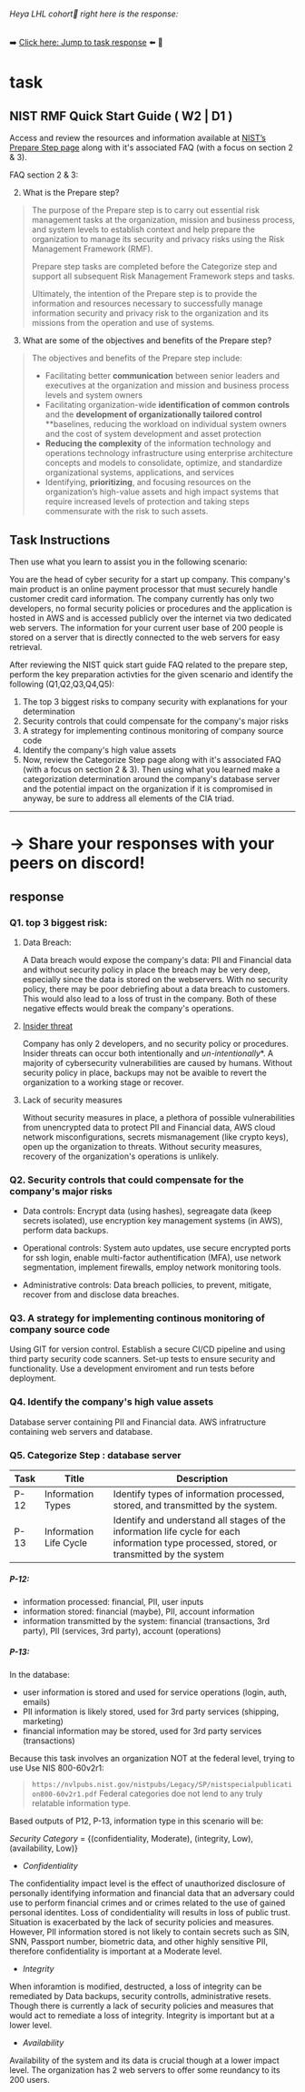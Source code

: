 <!-- Hey fancy seeing you here -->
###### Heya LHL cohort👋 right here is the response:
➡️ [Click here: Jump to task response](#response) ⬅️
🐜
# task
## NIST RMF Quick Start Guide ( W2 | D1 )
Access and review the resources and information available at [NIST’s Prepare Step page](https://csrc.nist.gov/Projects/risk-management/about-rmf/prepare-step) along with it's associated FAQ (with a focus on section 2 & 3).

FAQ section 2 & 3:

2. What is the Prepare step?
> The purpose of the Prepare step is to carry out essential risk management tasks at the organization, mission and business process, and
> system levels to establish context and help prepare the organization to manage its security and privacy risks using the Risk
> Management Framework (RMF).
>
> Prepare step tasks are completed before the Categorize step and support all subsequent Risk Management
> Framework steps and tasks.
>
> Ultimately, the intention of the Prepare step is to provide the information and resources necessary to
> successfully manage information security and privacy risk to the organization and its missions from the operation and use of systems.
3. What are some of the objectives and benefits of the Prepare step?
> The objectives and benefits of the Prepare step include:
> - Facilitating better **communication** between senior leaders and executives at the organization and mission and business process levels and system owners
> - Facilitating organization-wide **identification of common controls** and the **development of organizationally tailored control**
>   **baselines, reducing the workload on individual system owners and the cost of system development and asset protection
> - **Reducing the complexity** of the information technology and operations technology infrastructure using enterprise architecture concepts and models to consolidate, optimize, and standardize organizational systems, applications, and services
> - Identifying, **prioritizing**, and focusing resources on the organization’s high-value assets and high impact systems that require increased levels of protection and taking steps commensurate with the risk to such assets. 

## Task Instructions
Then use what you learn to assist you in the following scenario:

You are the head of cyber security for a start up company.
This company's main product is an online payment processor that must securely handle customer credit card information.
The company currently has only two developers, no formal security policies or procedures and the application is hosted in AWS and is accessed publicly over the internet via two dedicated web servers.
The information for your current user base of 200 people is stored on a server that is directly connected to the web servers for easy retrieval.

After reviewing the NIST quick start guide FAQ related to the prepare step,
perform the key preparation activties for the given scenario and identify the following (Q1,Q2,Q3,Q4,Q5):

1. The top 3 biggest risks to company security with explanations for your determination
2. Security controls that could compensate for the company's major risks
3. A strategy for implementing continous monitoring of company source code
4. Identify the company's high value assets
5. Now, review the Categorize Step page along with it's associated FAQ (with a focus on section 2 & 3).
   Then using what you learned make a categorization determination around the company's database server and the potential
   impact on the organization if it is compromised in anyway,
   be sure to address all elements of the CIA triad.
___
# -> Share your responses with your peers on discord!
## response

### Q1. top 3 biggest risk:
1. Data Breach:
   
   A Data breach would expose the company's data: PII and Financial data
   and without security policy in place the breach may be very deep,
   especially since the data is stored on the webservers.
   With no security policy, there may be poor debriefing about a data breach
   to customers. This would also lead to a loss of trust in the company.
   Both of these negative effects would break the company's operations.

2. [Insider threat](https://www.fortinet.com/resources/cyberglossary/types-of-cyber-attacks)

   Company has only 2 developers, and no security policy or procedures.
   Insider threats can occur both intentionally and *un-intentionally**.
   A majority of cybersecurity vulnerabilities are caused by humans.
   Without security policy in place, backups may not be avaible to revert
   the organization to a working stage or recover. 

3. Lack of security measures

   Without security measures in place, a plethora of possible
   vulnerabilities from unencrypted data to protect PII and Financial data,
   AWS cloud network misconfigurations, secrets mismanagement (like crypto keys),
   open up the organization to threats.
   Without security measures, recovery of the organization's operations is unlikely.
   
### Q2. Security controls that could compensate for the company's major risks

- Data controls:
  Encrypt data (using hashes), segreagate data (keep secrets isolated), use encryption key management systems (in AWS),
  perform data backups.

- Operational controls:
  System auto updates, use secure encrypted ports for ssh login, enable multi-factor authentification (MFA), use network
  segmentation, implement firewalls, employ network monitoring tools.

- Administrative controls:
  Data breach pollicies, to prevent, mitigate, recover from and disclose data breaches.

### Q3. A strategy for implementing continous monitoring of company source code

Using GIT for version control. Establish a secure CI/CD pipeline and using third party security code scanners. Set-up tests to ensure security and functionality. Use a development enviroment and run tests before deployment.

### Q4. Identify the company's high value assets

Database server containing PII and Financial data.
AWS infratructure containing web servers and database.

### Q5. Categorize Step : database server

| Task | Title             | Description                                        |
|-------|-------------------|----------------------------------------------------|
| P-12  | Information Types | Identify types of information processed, stored, and transmitted by the system. |
| P-13  | Information Life Cycle | Identify and understand all stages of the information life cycle for each information type processed, stored, or transmitted by the system |

##### P-12:
- information processed: financial, PII, user inputs
- information stored: financial (maybe), PII, account information
- information transmitted by the system: financial (transactions, 3rd party), PII (services, 3rd party), account (operations)

##### P-13:
In the database:
- user information is stored and used for service operations (login, auth, emails)
- PII information is likely stored, used for 3rd party services (shipping, marketing)
- financial information may be stored, used for 3rd party services (transactions)

Because this task involves an organization NOT at the federal level, trying to use Use NIS 800-60v2r1:
> `https://nvlpubs.nist.gov/nistpubs/Legacy/SP/nistspecialpublication800-60v2r1.pdf`
Federal categories doe not lend to any truly relatable information type.

Based outputs of P12, P-13, information type in this scenario will be:

   *Security Category* = {(confidentiality, Moderate), (integrity, Low), (availability, Low)}

- *Confidentiality*

The confidentiality impact level is the effect of unauthorized disclosure of personally identifying information and financial data that an adversary could use to perform financial crimes and or crimes related to the use of gained personal identites. Loss of condidentiality will results in loss of public trust. Situation is exacerbated by the lack of security policies and measures. However, PII information stored is not likely to contain secrets such as SIN, SNN, Passport number, biometric data, and other highly sensitive PII, therefore confidentiality is important at a Moderate level.

- *Integrity*

When inforamtion is modified, destructed, a loss of integrity can be remediated by Data backups, security controlls, administrative resets. Though there is currently a lack of security policies and measures that would act to remediate a loss of integrity. Integrity is important but at a lower level.

- *Availability*

Availability of the system and its data is crucial though at a lower impact level. The organization has 2 web servers to offer some reundancy to its 200 users. 
